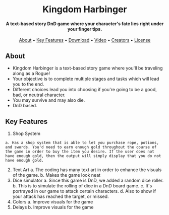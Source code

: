 <h1 align="center">
  <br>
  Kingdom Harbinger
  <br>
</h1>

<h4 align="center">A text-based story DnD game where your character's fate lies right under your finger tips.
</h4>

<p align="center">
  <a href="#about">About</a> •
  <a href="#key-features">Key Features</a> •
  <a href="#download">Download</a> •
  <a href="#video">Video</a> •
  <a href="#creators">Creators</a> •
  <a href="#license">License</a>
</p>

## About

 * Kingdom Harbinger is a text-based story game where you'll be traveling along as a Rogue!
 * Your objective is to complete multiple stages and tasks which will lead you to the end.
 * Different choices lead you into choosing if you're going to be a good, bad, or neutral character.
 * You may survive and may also die.
 * DnD based.
 
 ## Key Features
 
  1. Shop System
  
    a. Has a shop system that is able to let you purchase rope, potions, and swords. You'd need to earn enough gold throughout the course of the game in order to buy the item you desire. If the user does not have enough gold, then the output will simply display that you do not have enough gold. 
  2. Text Art
    a. The coding has many text art in order to enhance the visuals of the game.
    b. Makes the game look neat
  3. Dice simulator
    a. Since this game is DnD, we added a random dice roller.
    b. This is to simulate the rolling of dice in a DnD board game.
    c. It's portrayed in our game to attack certain characters.
    d. Also to show if your attack has reached the target, or missed.
  4. Colors
    a. Improve visuals for the game
  5. Delays
    b. Improve visuals for the game
    
